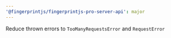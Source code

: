 ```yaml
---
'@fingerprintjs/fingerprintjs-pro-server-api': major
---
```


Reduce thrown errors to `TooManyRequestsError` and `RequestError`
